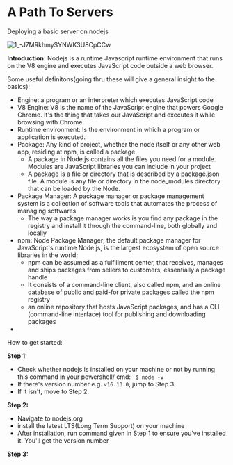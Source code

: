 # A Path To Servers
Deploying a basic server on nodejs

![1_-J7MRkhmySYNWK3U8CpCCw](https://user-images.githubusercontent.com/61817392/139218102-1a6d36a4-3d2b-44d1-a681-8265289af297.png)

**Introduction:**
Nodejs is a runtime Javascript runtime environment that runs on the V8 engine and executes JavaScript code outside a web browser. 

Some useful definitons(going thru these will give a general insight to the basics):
- Engine: a program or an interpreter which executes JavaScript code
- V8 Engine: V8 is the name of the JavaScript engine that powers Google Chrome. It's the thing that takes our JavaScript and executes it while browsing with Chrome.
- Runtime environment: Is the environment in which a program or application is executed.
- Package: Any kind of project, whether the node itself or any other web app, residing at npm, is called a package
  - A package in Node.js contains all the files you need for a module. Modules are JavaScript libraries you can include in your project
  - A package is a file or directory that is described by a package.json file. A module is any file or directory in the node_modules directory that can be loaded by the Node.
- Package Manager: A package manager or package management system is a collection of software tools that automates the process of managing softwares
  - The way a package manager works is you find any package in the registry and install it through the command-line, both globally and locally
- npm: Node Package Manager; the default package manager for JavaScript's runtime Node.js, is the largest ecosystem of open source libraries in the world;
  - npm can be assumed as a fulfillment center, that receives, manages and ships packages from sellers to customers, essentially a package handle
  - It consists of a command-line client, also called npm, and an online database of public and paid-for private packages called the npm registry
  - an online repository that hosts JavaScript packages, and has a CLI (command-line interface) tool for publishing and downloading packages
-


How to get started:

**Step 1:**
- Check whether nodejs is installed on your machine or not by running this command in your powershell/ cmd: ` $ node -v`
- If there's version number e.g. `v16.13.0`, jump to Step 3
- If it isn't, move to Step 2.

**Step 2:**
- Navigate to nodejs.org
- install the latest LTS(Long Term Support) on your machine
- After installation, run command given in Step 1 to ensure you've installed it. You'll get the version number

**Step 3:**




